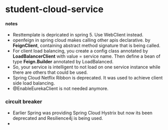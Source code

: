 # student-cloud-service

#### notes
- Resttemplate is depricated in spring 5. Use WebClient instead.
- openfeign in spring cloud makes calling other apis declarative. by **FeignClient**, containing abstract method signature that is being called.
- For client load balancing, you create a config class annotated by **LoadBalancerClient** with value = service name. Then define a bean of type **Feign.Builder** annotated by LoadBalanced.
- So, your service is intelligent to not load on one service instance while there are others that could be used.
- Spring Cloud Netflix Ribbon is deprecated. It was used to achieve client side load balancing.
- @EnableEurekaClient is not needed anymore.

### circuit breaker
- Earlier Spring was providing Spring Cloud Hystrix but now its been deprecated 
  and Resilience4j is being used.
- 
